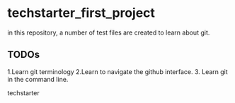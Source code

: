 # techstarter_first_project


in this repository, a number of test files are created to learn about git.

## TODOs
1.Learn git terminology
2.Learn to navigate the github interface.
3. Learn git in the command line.

techstarter